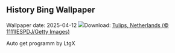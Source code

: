 ## History Bing Wallpaper
Wallpaper date: 2025-04-12
![](https://www.bing.com/th?id=OHR.TulipsWindmill_EN-CA9221489477_UHD.jpg&w=1000)Download: [Tulips, Netherlands (© 1111IESPDJ/Getty Images)](https://www.bing.com/th?id=OHR.TulipsWindmill_EN-CA9221489477_UHD.jpg)

Auto get programm by LtgX
